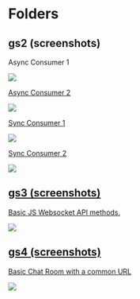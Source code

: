 # Folders



## gs2 (screenshots)

Async Consumer 1

<a href="https://github.com/blueberry-101/learn-django-channels/blob/main/gs2/Info/screenshots/Async%20consumer%201.png" />
<img src="image-source-url-location.com" />

Async Consumer 2

<a href="https://github.com/blueberry-101/learn-django-channels/blob/main/gs2/Info/screenshots/Async%20consumer%202.png" />
<img src="image-source-url-location.com" />

Sync Consumer 1

<a href="https://github.com/blueberry-101/learn-django-channels/blob/main/gs2/Info/screenshots/Sync%20consumer%201.png" />
<img src="image-source-url-location.com" />

Sync Consumer 2

<a href="https://github.com/blueberry-101/learn-django-channels/blob/main/gs2/Info/screenshots/Sync%20consumer%202.png" />
<img src="image-source-url-location.com" />

## gs3 (screenshots)

Basic JS Websocket API methods.

<a href="https://github.com/blueberry-101/learn-django-channels/blob/main/gs3/info/Screenshort%20-HTML.jpg" />
<img src="image-source-url-location.com" />

## gs4 (screenshots)

Basic Chat Room with a common URL

<a href="https://github.com/blueberry-101/learn-django-channels/blob/main/gs4/info/chatting.png" />
<img src="image-source-url-location.com" />
